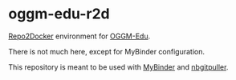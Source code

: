 # oggm-edu-r2d

[Repo2Docker](https://repo2docker.readthedocs.io) environment for
[OGGM-Edu](http://edu.oggm.org).

There is not much here, except for MyBinder configuration.

This repository is meant to be used with [MyBinder](https://mybinder.org/) and
[nbgitpuller](https://jupyterhub.github.io/nbgitpuller/).
